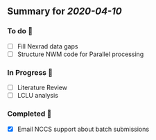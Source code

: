 ## Summary for *2020-04-10* 
### To do :green_book: 
- [ ] Fill Nexrad data gaps
- [ ] Structure NWM code for Parallel processing
### In Progress :ledger: 
- [ ] Literature Review
- [ ] LCLU analysis 
### Completed :closed_book: 
- [x] Email NCCS support about batch submissions

